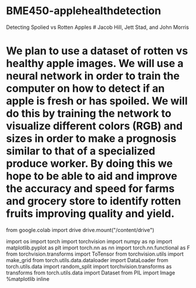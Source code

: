 # BME450-applehealthdetection #
Detecting Spolied vs Rotten Apples # Jacob Hill, Jett Stad, and John Morris
# We plan to use a dataset of rotten vs healthy apple images. We will use a neural network in order to train the computer on how to detect if an apple is fresh or has spoiled.  We will do this by training the network to visualize different colors (RGB) and sizes in order to make a prognosis similar to that of a specialized produce worker. By doing this we hope to be able to aid and improve the accuracy and speed for farms and grocery store to identify rotten fruits improving quality and yield.


from google.colab import drive
drive.mount("/content/drive")

import os
import torch
import torchvision
import numpy as np
import matplotlib.pyplot as plt
import torch.nn as nn
import torch.nn.functional as F
from torchvision.transforms import ToTensor
from torchvision.utils import make_grid
from torch.utils.data.dataloader import DataLoader
from torch.utils.data import random_split
import torchvision.transforms as transforms
from torch.utils.data import Dataset
from PIL import Image
%matplotlib inline


